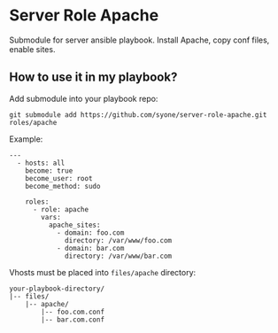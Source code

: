 # Server Role Apache

Submodule for server ansible playbook. Install Apache, copy conf files, enable sites.


## How to use it in my playbook?

Add submodule into your playbook repo:
```
git submodule add https://github.com/syone/server-role-apache.git roles/apache
```

Example:
```
---
  - hosts: all
    become: true
    become_user: root
    become_method: sudo

    roles:
      - role: apache
        vars:
          apache_sites:
            - domain: foo.com
              directory: /var/www/foo.com
            - domain: bar.com
              directory: /var/www/bar.com
```

Vhosts must be placed into ```files/apache``` directory:
```
your-playbook-directory/
|-- files/
    |-- apache/
        |-- foo.com.conf
        |-- bar.com.conf
```